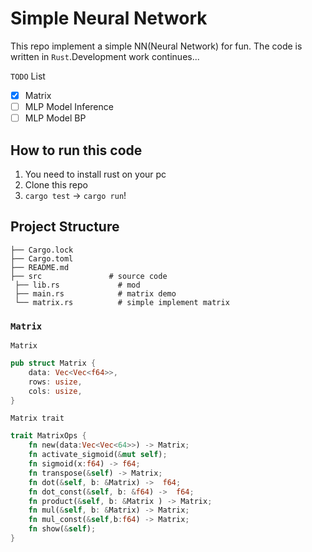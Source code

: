 # Simple Neural Network
This repo implement a simple NN(Neural Network) for fun. The code is written in `Rust`.Development work continues...

`TODO` List
- [x] Matrix
- [ ] MLP Model Inference
- [ ] MLP Model BP
## How to run this code
1. You need to install rust on your pc
2. Clone this repo
3. `cargo test` -> `cargo run`!

## Project Structure
```shell
├── Cargo.lock
├── Cargo.toml
├── README.md
├── src               # source code
 ├── lib.rs             # mod 
 ├── main.rs            # matrix demo
 └── matrix.rs          # simple implement matrix
```
### `Matrix`  
`Matrix`
```rust
pub struct Matrix {
    data: Vec<Vec<f64>>,
    rows: usize,
    cols: usize,
}
```

`Matrix trait`
```rust
trait MatrixOps {
    fn new(data:Vec<Vec<64>>) -> Matrix;
    fn activate_sigmoid(&mut self);
    fn sigmoid(x:f64) -> f64;
    fn transpose(&self) -> Matrix;
    fn dot(&self, b: &Matrix) ->  f64;
    fn dot_const(&self, b: &f64) ->  f64;
    fn product(&self, b: &Matrix ) -> Matrix;
    fn mul(&self, b: &Matrix) -> Matrix;
    fn mul_const(&self,b:f64) -> Matrix;
    fn show(&self);
}
```